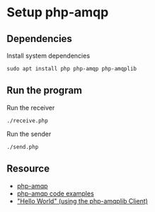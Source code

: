 # Setup php-amqp

## Dependencies
Install system dependencies
```
sudo apt install php php-amqp php-amqplib
```

## Run the program
Run the receiver
```
./receive.php
```

Run the sender
```
./send.php
```

## Resource
- [php-amqp](https://github.com/php-amqp/php-amqp/tree/latest)
- [php-amqp code examples](https://github.com/rabbitmq/rabbitmq-tutorials/tree/main/php-amqp)
- ["Hello World" (using the php-amqplib Client)](https://www.rabbitmq.com/tutorials/tutorial-one-php.html)


